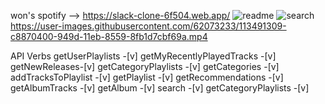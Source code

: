 won's spotify --> https://slack-clone-6f504.web.app/
![readme](https://user-images.githubusercontent.com/62073233/113490736-18fc6280-949a-11eb-8e08-a2220442dc36.PNG)
![search](https://user-images.githubusercontent.com/62073233/113491063-f3705880-949b-11eb-807c-26beb47e26b5.PNG)
https://user-images.githubusercontent.com/62073233/113491309-c8870400-949d-11eb-8559-8fb1d7cbf69a.mp4


API Verbs
 getUserPlaylists -[v] getMyRecentlyPlayedTracks -[v]  getNewReleases-[v]  getCategoryPlaylists -[v]  getCategories -[v] addTracksToPlaylist -[v]  getPlaylist -[v] getRecommendations -[v] getAlbumTracks -[v]  getAlbum -[v] search -[v]  getCategoryPlaylists -[v] 
 
